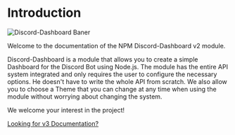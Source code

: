 # Introduction

![Discord-Dashboard Baner](https://cdn.assistantscenter.com/kxlrosdn)

Welcome to the documentation of the NPM Discord-Dashboard v2 module.

Discord-Dashboard is a module that allows you to create a simple Dashboard for the Discord Bot using Node.js. The module has the entire API system integrated and only requires the user to configure the necessary options. He doesn't have to write the whole API from scratch. We also allow you to choose a Theme that you can change at any time when using the module without worrying about changing the system.

We welcome your interest in the project!

[Looking for v3 Documentation?](https://docs.assistantscenter.com/discord-dashboard/v3)
